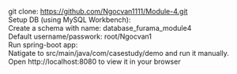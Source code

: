 git clone: https://github.com/Ngocvan1111/Module-4.git                                                                                                          
Setup DB (using MySQL Workbench):                                                                                                                                       
Create a schema with name: database_furama_module4                                                                                                                      
Default username/passwork: root/Ngocvan1                                                                                                                                 
Run spring-boot app:                                                                                                                                                     
Natigate to src/main/java/com/casestudy/demo and run it manually.                                                                                                       
Open http://localhost:8080 to view it in your browser
